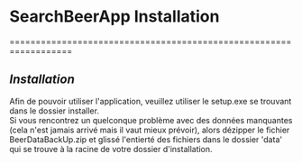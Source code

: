 # **SearchBeerApp Installation**

==================================================================

## *Installation*

Afin de pouvoir utiliser l'application, veuillez utiliser le setup.exe se trouvant dans le dossier installer.  
Si vous rencontrez un quelconque problème avec des données manquantes (cela n'est jamais arrivé mais il vaut mieux prévoir), alors dézipper le fichier BeerDataBackUp.zip et glissé l'entierté des fichiers dans le dossier 'data' qui se trouve à la racine de votre dossier d'installation.  
